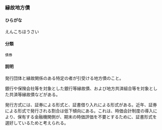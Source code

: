 <div style="display:none;">

## [あ行](securities-terms?id=あ行)

</div>

### 縁故地方債

#### ひらがな

えんこちほうさい

#### 分類

`債券`

#### 説明

発行団体と縁故関係のある特定の者が引受ける地方債のこと。
銀行や保険会社等を対象とした銀行等縁故債、および地方共済組合等を対象とした共済等縁故債などがある。
発行方式には、証券による形式と、証書借り入れによる形式がある。近年、証券による形式で発行される割合は低下傾向にある。これは、時価会計制度の導入により、保有する金融機関側が、期末の時価評価を不要とするために、証書形式を選好しているためと考えられる。

<div style="display:none;">

## [か行](securities-terms?id=か行)
## [さ行](securities-terms?id=さ行)
## [た行](securities-terms?id=た行)
## [な行](securities-terms?id=な行)
## [は行](securities-terms?id=は行)
## [ま行](securities-terms?id=ま行)
## [や行](securities-terms?id=や行)
## [ら行](securities-terms?id=ら行)
## [わ行](securities-terms?id=わ行)
## [英数字・記号](securities-terms?id=英数字・記号)

</div>

